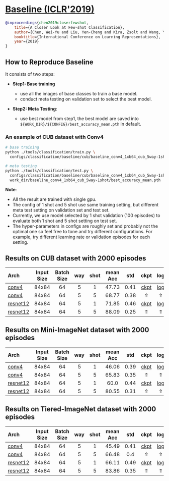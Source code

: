 <!-- [ALGORITHM] -->

# <summary><a href="https://arxiv.org/abs/1904.04232"> Baseline (ICLR'2019)</a></summary>

```bibtex
@inproceedings{chen2019closerfewshot,
    title={A Closer Look at Few-shot Classification},
    author={Chen, Wei-Yu and Liu, Yen-Cheng and Kira, Zsolt and Wang, Yu-Chiang and  Huang, Jia-Bin},
    booktitle={International Conference on Learning Representations},
    year={2019}
}
```

## How to Reproduce Baseline

It consists of two steps:
- **Step1: Base training**
   - use all the images of base classes to train a base model.
   - conduct meta testing on validation set to select the best model.

- **Step2: Meta Testing**:
   - use best model from step1, the best model are saved into `${WORK_DIR}/${CONFIG}/best_accuracy_mean.pth` in default.


### An example of CUB dataset with Conv4
```bash
# base training
python ./tools/classification/train.py \
  configs/classification/baseline/cub/baseline_conv4_1xb64_cub_5way-1shot.py

# meta testing
python ./tools/classification/test.py \
  configs/classification/baseline/cub/baseline_conv4_1xb64_cub_5way-1shot.py \
  work_dir/baseline_conv4_1xb64_cub_5way-1shot/best_accuracy_mean.pth
```

**Note**:
- All the result are trained with single gpu.
- The config of 1 shot and 5 shot use same training setting,
  but different meta test setting on validation set and test set.
- Currently, we use model selected by 1 shot validation (100 episodes) to
  evaluate both 1 shot and 5 shot setting on test set.
- The hyper-parameters in configs are roughly set and probably not the optimal one so
  feel free to tone and try different configurations.
  For example, try different learning rate or validation episodes for each setting.



## Results on CUB dataset with 2000 episodes

| Arch  | Input Size | Batch Size | way | shot | mean Acc | std | ckpt | log |
| :-------------- | :-----------: | :------: | :------: | :------: | :------: | :------: |:------: |:------: |
| [conv4](/configs/classification/baseline/cub/baseline_conv4_1xb64_cub_5way-1shot.py)  | 84x84 | 64 | 5  | 1 | 47.73 | 0.41 | [ckpt](https://download.openmmlab.com/mmfewshot/classification/baseline/cub/baseline_conv4_1xb64_cub_5way-1shot_20211120_095923-3a346523.pth) | [log](https://download.openmmlab.com/mmfewshot/classification/baseline/cub/baseline_conv4_1xb64_cub_5way-1shot20211120_095923.log.json) |
| [conv4](/configs/classification/baseline/cub/baseline_conv4_1xb64_cub_5way-5shot.py) | 84x84 | 64 | 5 | 5 | 68.77 | 0.38 | &uArr; | &uArr; |
| [resnet12](/configs/classification/baseline/cub/baseline_resnet12_1xb64_cub_5way-1shot.py) | 84x84 | 64 | 5 | 1 | 71.85 | 0.46 | [ckpt](https://download.openmmlab.com/mmfewshot/classification/baseline/cub/baseline_resnet12_1xb64_cub_5way-1shot_20211120_095923-f1d13cf6.pth) | [log](https://download.openmmlab.com/mmfewshot/classification/baseline/cub/baseline_resnet12_1xb64_cub_5way-1shot20211120_095923.log.json) |
| [resnet12](/configs/classification/baseline/cub/baseline_resnet12_1xb64_cub_5way-5shot.py) | 84x84 | 64 | 5 | 5 | 88.09 | 0.25  | &uArr; | &uArr; |

## Results on Mini-ImageNet dataset with 2000 episodes

| Arch  | Input Size | Batch Size | way | shot | mean Acc | std | ckpt | log |
| :-------------- | :-----------: | :------: | :------: | :------: | :------: | :------: |:------: |:------: |
| [conv4](/configs/classification/baseline/mini_imagenet/baseline_conv4_1xb64_mini-imagenet_5way-1shot.py)  | 84x84 | 64 | 5  | 1 | 46.06 | 0.39 | [ckpt](https://download.openmmlab.com/mmfewshot/classification/baseline/mini_imagenet/baseline_conv4_1xb64_mini-imagenet_5way-1shot_20211120_095923-78b96fd7.pth) | [log](https://download.openmmlab.com/mmfewshot/classification/baseline/mini_imagenet/baseline_conv4_1xb64_mini-imagenet_5way-1shot20211120_095923.log.json) |
| [conv4](/configs/classification/baseline/mini_imagenet/baseline_conv4_1xb64_mini-imagenet_5way-5shot.py) | 84x84 | 64 | 5 | 5 | 65.83 | 0.35 | &uArr; | &uArr; |
| [resnet12](/configs/classification/baseline/mini_imagenet/baseline_resnet12_1xb64_mini-imagenet_5way-1shot.py) | 84x84 | 64 | 5 | 1 | 60.0 | 0.44 | [ckpt](https://download.openmmlab.com/mmfewshot/classification/baseline/mini_imagenet/baseline_resnet12_1xb64_mini-imagenet_5way-1shot_20211120_095923-26863e78.pth) | [log](https://download.openmmlab.com/mmfewshot/classification/baseline/mini_imagenet/baseline_resnet12_1xb64_mini-imagenet_5way-1shot20211120_095923.log.json) |
| [resnet12](/configs/classification/baseline/mini_imagenet/baseline_resnet12_1xb64_mini-imagenet_5way-5shot.py) | 84x84 | 64 | 5 | 5 | 80.55 | 0.31  | &uArr; | &uArr; |
## Results on Tiered-ImageNet dataset with 2000 episodes

| Arch  | Input Size | Batch Size | way | shot | mean Acc | std | ckpt | log |
| :-------------- | :-----------: | :------: | :------: | :------: | :------: | :------: |:------: |:------: |
| [conv4](/configs/classification/baseline/tiered_imagenet/baseline_conv4_1xb64_tiered-imagenet_5way-1shot.py)  | 84x84 | 64 | 5  | 1 | 45.49 | 0.41 | [ckpt](https://download.openmmlab.com/mmfewshot/classification/baseline/tiered_imagenet/baseline_conv4_1xb64_tiered-imagenet_5way-1shot_20211120_095923-e0b2cc06.pth) | [log](https://download.openmmlab.com/mmfewshot/classification/baseline/tiered_imagenet/baseline_conv4_1xb64_tiered-imagenet_5way-1shot20211120_095923.log.json) |
| [conv4](/configs/classification/baseline/tiered_imagenet/baseline_conv4_1xb64_tiered-imagenet_5way-5shot.py) | 84x84 | 64 | 5 | 5 | 66.48 | 0.4 | &uArr; | &uArr; |
| [resnet12](/configs/classification/baseline/tiered_imagenet/baseline_resnet12_1xb64_tiered-imagenet_5way-1shot.py) | 84x84 | 64 | 5 | 1 | 66.11 | 0.49  | [ckpt](https://download.openmmlab.com/mmfewshot/classification/baseline/tiered_imagenet/baseline_resnet12_1xb64_tiered-imagenet_5way-1shot_20211120_095923-17c5cf85.pth) | [log](https://download.openmmlab.com/mmfewshot/classification/baseline/tiered_imagenet/baseline_resnet12_1xb64_tiered-imagenet_5way-1shot20211120_095923.log.json) |
| [resnet12](/configs/classification/baseline/tiered_imagenet/baseline_resnet12_1xb64_tiered-imagenet_5way-5shot.py) | 84x84 | 64 | 5 | 5 | 83.86 | 0.35 | &uArr; | &uArr; |
